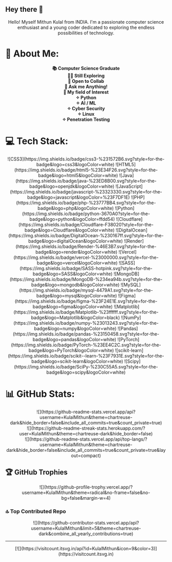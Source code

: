 ## Hey there 👋
<p align="center">
  Hello! Myself Mithun Kulal from INDIA. I'm a passionate computer science enthusiast and a young coder dedicated to exploring the endless possibilities of technology.
</p>

# 💫 About Me:
<p align="center">
  <b>📚 Computer Science Graduate<br>👨‍🎓 Still Exploring<br>🤝 Open to Collab<br>📖 Ask me Anything!<br>🌟 My field of Interest<br>    ✧ Python<br>  ✧ AI / ML<br>  ✧ Cyber Security<br>  ✧ Linux<br>  ✧ Penetration Testing</b>
</p>

# 💻 Tech Stack:
<p align="center">
  ![CSS3](https://img.shields.io/badge/css3-%231572B6.svg?style=for-the-badge&logo=css3&logoColor=white)
  ![HTML5](https://img.shields.io/badge/html5-%23E34F26.svg?style=for-the-badge&logo=html5&logoColor=white)
  ![Java](https://img.shields.io/badge/java-%23ED8B00.svg?style=for-the-badge&logo=openjdk&logoColor=white)
  ![JavaScript](https://img.shields.io/badge/javascript-%23323330.svg?style=for-the-badge&logo=javascript&logoColor=%23F7DF1E)
  ![PHP](https://img.shields.io/badge/php-%23777BB4.svg?style=for-the-badge&logo=php&logoColor=white)
  ![Python](https://img.shields.io/badge/python-3670A0?style=for-the-badge&logo=python&logoColor=ffdd54)
  ![Cloudflare](https://img.shields.io/badge/Cloudflare-F38020?style=for-the-badge&logo=Cloudflare&logoColor=white)
  ![DigitalOcean](https://img.shields.io/badge/DigitalOcean-%230167ff.svg?style=for-the-badge&logo=digitalOcean&logoColor=white)
  ![Render](https://img.shields.io/badge/Render-%46E3B7.svg?style=for-the-badge&logo=render&logoColor=white)
  ![Vercel](https://img.shields.io/badge/vercel-%23000000.svg?style=for-the-badge&logo=vercel&logoColor=white)
  ![SASS](https://img.shields.io/badge/SASS-hotpink.svg?style=for-the-badge&logo=SASS&logoColor=white)
  ![MongoDB](https://img.shields.io/badge/MongoDB-%234ea94b.svg?style=for-the-badge&logo=mongodb&logoColor=white)
  ![MySQL](https://img.shields.io/badge/mysql-4479A1.svg?style=for-the-badge&logo=mysql&logoColor=white)
  ![Figma](https://img.shields.io/badge/figma-%23F24E1E.svg?style=for-the-badge&logo=figma&logoColor=white)
  ![Matplotlib](https://img.shields.io/badge/Matplotlib-%23ffffff.svg?style=for-the-badge&logo=Matplotlib&logoColor=black)
  ![NumPy](https://img.shields.io/badge/numpy-%23013243.svg?style=for-the-badge&logo=numpy&logoColor=white)
  ![Pandas](https://img.shields.io/badge/pandas-%23150458.svg?style=for-the-badge&logo=pandas&logoColor=white)
  ![PyTorch](https://img.shields.io/badge/PyTorch-%23EE4C2C.svg?style=for-the-badge&logo=PyTorch&logoColor=white)
  ![scikit-learn](https://img.shields.io/badge/scikit--learn-%23F7931E.svg?style=for-the-badge&logo=scikit-learn&logoColor=white)
  ![Scipy](https://img.shields.io/badge/SciPy-%230C55A5.svg?style=for-the-badge&logo=scipy&logoColor=white)
</p>

# 📊 GitHub Stats:
<p align="center">
  ![](https://github-readme-stats.vercel.app/api?username=KulalMithun&theme=chartreuse-dark&hide_border=false&include_all_commits=true&count_private=true)<br/>
  ![](https://github-readme-streak-stats.herokuapp.com/?user=KulalMithun&theme=chartreuse-dark&hide_border=false)<br/>
  ![](https://github-readme-stats.vercel.app/api/top-langs/?username=KulalMithun&theme=chartreuse-dark&hide_border=false&include_all_commits=true&count_private=true&layout=compact)
</p>

## 🏆 GitHub Trophies
<p align="center">
  ![](https://github-profile-trophy.vercel.app/?username=KulalMithun&theme=radical&no-frame=false&no-bg=false&margin-w=4)
</p>

### 🔝 Top Contributed Repo
<p align="center">
  ![](https://github-contributor-stats.vercel.app/api?username=KulalMithun&limit=5&theme=chartreuse-dark&combine_all_yearly_contributions=true)
</p>

---
<p align="center">
  [![](https://visitcount.itsvg.in/api?id=KulalMithun&icon=9&color=3)](https://visitcount.itsvg.in)
</p>


<!-- Proudly created with GPRM ( https://gprm.itsvg.in ) -->
